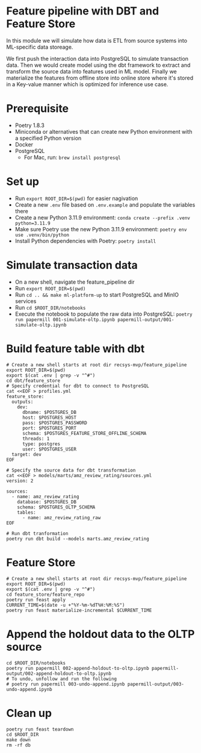 # Feature pipeline with DBT and Feature Store

In this module we will simulate how data is ETL from source systems into ML-specific data storeage.

We first push the interaction data into PostgreSQL to simulate transaction data.
Then we would create model using the dbt framework to extract and transform the source data into features used in ML model.
Finally we materialize the features from offline store into online store where it's stored in a Key-value manner which is optimized for inference use case.

# Prerequisite
- Poetry 1.8.3
- Miniconda or alternatives that can create new Python environment with a specified Python version
- Docker
- PostgreSQL
  - For Mac, run: `brew install postgresql`

# Set up
- Run `export ROOT_DIR=$(pwd)` for easier nagivation
- Create a new `.env` file based on `.env.example` and populate the variables there
- Create a new Python 3.11.9 environment: `conda create --prefix .venv python=3.11.9`
- Make sure Poetry use the new Python 3.11.9 environment: `poetry env use .venv/bin/python`
- Install Python dependencies with Poetry: `poetry install`

# Simulate transaction data
- On a new shell, navigate the feature_pipeline dir
- Run `export ROOT_DIR=$(pwd)`
- Run `cd .. && make ml-platform-up` to start PostgreSQL and MinIO services
- Run `cd $ROOT_DIR/notebooks`
- Execute the notebook to populate the raw data into PostgreSQL: `poetry run papermill 001-simulate-oltp.ipynb papermill-output/001-simulate-oltp.ipynb`

# Build feature table with dbt
```shell
# Create a new shell starts at root dir recsys-mvp/feature_pipeline
export ROOT_DIR=$(pwd)
export $(cat .env | grep -v "^#")
cd dbt/feature_store
# Specify credential for dbt to connect to PostgreSQL
cat <<EOF > profiles.yml
feature_store:
  outputs:
    dev:
      dbname: $POSTGRES_DB
      host: $POSTGRES_HOST
      pass: $POSTGRES_PASSWORD
      port: $POSTGRES_PORT
      schema: $POSTGRES_FEATURE_STORE_OFFLINE_SCHEMA
      threads: 1
      type: postgres
      user: $POSTGRES_USER
  target: dev
EOF

# Specify the source data for dbt transformation
cat <<EOF > models/marts/amz_review_rating/sources.yml
version: 2

sources:
  - name: amz_review_rating
    database: $POSTGRES_DB
    schema: $POSTGRES_OLTP_SCHEMA
    tables:
      - name: amz_review_rating_raw
EOF

# Run dbt tranformation
poetry run dbt build --models marts.amz_review_rating
```

# Feature Store

```shell
# Create a new shell starts at root dir recsys-mvp/feature_pipeline
export ROOT_DIR=$(pwd)
export $(cat .env | grep -v "^#")
cd feature_store/feature_repo
poetry run feast apply
CURRENT_TIME=$(date -u +"%Y-%m-%dT%H:%M:%S")
poetry run feast materialize-incremental $CURRENT_TIME
```

# Append the holdout data to the OLTP source
```shell
cd $ROOT_DIR/notebooks
poetry run papermill 002-append-holdout-to-oltp.ipynb papermill-output/002-append-holdout-to-oltp.ipynb
# To undo, unfollow and run the following
# poetry run papermill 003-undo-append.ipynb papermill-output/003-undo-append.ipynb
```

# Clean up
```shell
poetry run feast teardown
cd $ROOT_DIR
make down
rm -rf db
```
